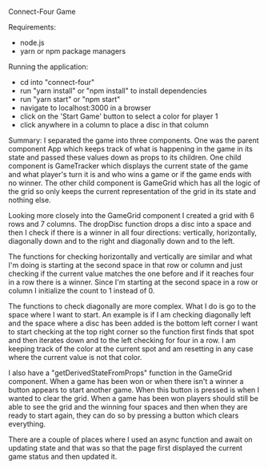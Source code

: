 Connect-Four Game

Requirements:
- node.js
- yarn or npm package managers

Running the application:
- cd into "connect-four"
- run "yarn install" or "npm install" to install dependencies
- run "yarn start" or "npm start"
- navigate to localhost:3000 in a browser
- click on the 'Start Game' button to select a color for player 1
- click anywhere in a column to place a disc in that column


Summary:
I separated the game into three components. One was the parent component App which keeps track of what is happening in the game in its state and passed these values down as props to its children. One child component is GameTracker which displays the current state of the game and what player's turn it is and who wins a game or if the game ends with no winner. The other child component is GameGrid which has all the logic of the grid so only keeps the current representation of the grid in its state and nothing else.

Looking more closely into the GameGrid component I created a grid with 6 rows and 7 columns. The dropDisc function drops a disc into a space and then I check if there is a winner in all four directions: vertically, horizontally, diagonally down and to the right and diagonally down and to the left.

The functions for checking horizontally and vertically are similar and what I'm doing is starting at the second space in that row or column and just checking if the current value matches the one before and if it reaches four in a row there is a winner. Since I'm starting at the second space in a row or column I initialize the count to 1 instead of 0.

The functions to check diagonally are more complex. What I do is go to the space where I want to start. An example is if I am checking diagonally left and the space where a disc has been added is the bottom left corner I want to start checking at the top right corner so the function first finds that spot and then iterates down and to the left checking for four in a row. I am keeping track of the color at the current spot and am resetting in any case where the current value is not that color. 

I also have a "getDerivedStateFromProps" function in the GameGrid component. When a game has been won or when there isn't a winner a button appears to start another game. When this button is pressed is when I wanted to clear the grid. When a game has been won players should still be able to see the grid and the winning four spaces and then when they are ready to start again, they can do so by pressing a button which clears everything.

There are a couple of places where I used an async function and await on updating state and that was so that the page first displayed the current game status and then updated it.
